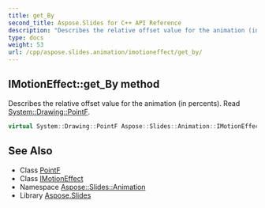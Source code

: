 ```yaml
---
title: get_By
second_title: Aspose.Slides for C++ API Reference
description: "Describes the relative offset value for the animation (in percents). Read System::Drawing::PointF."
type: docs
weight: 53
url: /cpp/aspose.slides.animation/imotioneffect/get_by/
---
```

## IMotionEffect::get_By method


Describes the relative offset value for the animation (in percents). Read [System::Drawing::PointF](../../../system.drawing/pointf/).

```cpp
virtual System::Drawing::PointF Aspose::Slides::Animation::IMotionEffect::get_By()=0
```

## See Also

* Class [PointF](../../../system.drawing/pointf/)
* Class [IMotionEffect](../)
* Namespace [Aspose::Slides::Animation](../../)
* Library [Aspose.Slides](../../../)
